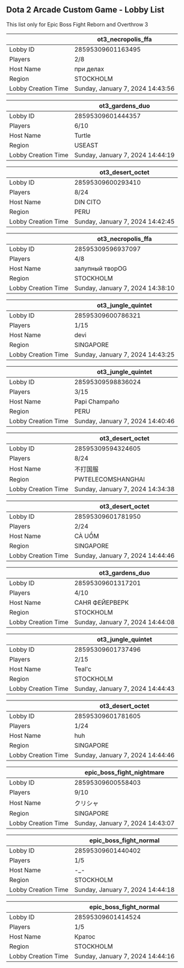 ## Dota 2 Arcade Custom Game - Lobby List

This list only for Epic Boss Fight Reborn and Overthrow 3

|  | ot3_necropolis_ffa |
| ------ | ------ |
| Lobby ID | 28595309601163495 |
| Players | 2/8 |
| Host Name | при делах |
| Region | STOCKHOLM |
| Lobby Creation Time | Sunday, January 7, 2024 14:43:56 |


|  | ot3_gardens_duo |
| ------ | ------ |
| Lobby ID | 28595309601444357 |
| Players | 6/10 |
| Host Name | Turtle |
| Region | USEAST |
| Lobby Creation Time | Sunday, January 7, 2024 14:44:19 |


|  | ot3_desert_octet |
| ------ | ------ |
| Lobby ID | 28595309600293410 |
| Players | 8/24 |
| Host Name | DIN CITO |
| Region | PERU |
| Lobby Creation Time | Sunday, January 7, 2024 14:42:45 |


|  | ot3_necropolis_ffa |
| ------ | ------ |
| Lobby ID | 28595309596937097 |
| Players | 4/8 |
| Host Name | залупный творOG |
| Region | STOCKHOLM |
| Lobby Creation Time | Sunday, January 7, 2024 14:38:10 |


|  | ot3_jungle_quintet |
| ------ | ------ |
| Lobby ID | 28595309600786321 |
| Players | 1/15 |
| Host Name | devi |
| Region | SINGAPORE |
| Lobby Creation Time | Sunday, January 7, 2024 14:43:25 |


|  | ot3_jungle_quintet |
| ------ | ------ |
| Lobby ID | 28595309598836024 |
| Players | 3/15 |
| Host Name | Papi Champaño |
| Region | PERU |
| Lobby Creation Time | Sunday, January 7, 2024 14:40:46 |


|  | ot3_desert_octet |
| ------ | ------ |
| Lobby ID | 28595309594324605 |
| Players | 8/24 |
| Host Name | 不打国服 |
| Region | PWTELECOMSHANGHAI |
| Lobby Creation Time | Sunday, January 7, 2024 14:34:38 |


|  | ot3_desert_octet |
| ------ | ------ |
| Lobby ID | 28595309601781950 |
| Players | 2/24 |
| Host Name | CÀ UỒM |
| Region | SINGAPORE |
| Lobby Creation Time | Sunday, January 7, 2024 14:44:46 |


|  | ot3_gardens_duo |
| ------ | ------ |
| Lobby ID | 28595309601317201 |
| Players | 4/10 |
| Host Name | САНЯ ФЕЙЕРВЕРК |
| Region | STOCKHOLM |
| Lobby Creation Time | Sunday, January 7, 2024 14:44:08 |


|  | ot3_jungle_quintet |
| ------ | ------ |
| Lobby ID | 28595309601737496 |
| Players | 2/15 |
| Host Name | Teal'c |
| Region | STOCKHOLM |
| Lobby Creation Time | Sunday, January 7, 2024 14:44:43 |


|  | ot3_desert_octet |
| ------ | ------ |
| Lobby ID | 28595309601781605 |
| Players | 1/24 |
| Host Name | huh |
| Region | SINGAPORE |
| Lobby Creation Time | Sunday, January 7, 2024 14:44:46 |


|  | epic_boss_fight_nightmare |
| ------ | ------ |
| Lobby ID | 28595309600558403 |
| Players | 9/10 |
| Host Name | クリシャ |
| Region | SINGAPORE |
| Lobby Creation Time | Sunday, January 7, 2024 14:43:07 |


|  | epic_boss_fight_normal |
| ------ | ------ |
| Lobby ID | 28595309601440402 |
| Players | 1/5 |
| Host Name | -_- |
| Region | STOCKHOLM |
| Lobby Creation Time | Sunday, January 7, 2024 14:44:18 |


|  | epic_boss_fight_normal |
| ------ | ------ |
| Lobby ID | 28595309601414524 |
| Players | 1/5 |
| Host Name | Кратос |
| Region | STOCKHOLM |
| Lobby Creation Time | Sunday, January 7, 2024 14:44:16 |


